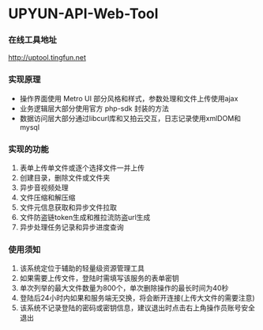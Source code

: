 # UPYUN-API-Web-Tool

### 在线工具地址
<a href="http://uptool.tingfun.net" target="blank">http://uptool.tingfun.net</a>

### 实现原理
* 操作界面使用 Metro UI 部分风格和样式，参数处理和文件上传使用ajax
* 业务逻辑层大部分使用官方 php-sdk 封装的方法
* 数据访问层大部分通过libcurl库和又拍云交互，日志记录使用xmlDOM和mysql

### 实现的功能
1. 表单上传单文件或逐个选择文件一并上传
2. 创建目录，删除文件或文件夹
3. 异步音视频处理
4. 文件压缩和解压缩
5. 文件元信息获取和异步文件拉取
6. 文件防盗链token生成和推拉流防盗url生成
7. 异步处理任务记录和异步进度查询

### 使用须知
1. 该系统定位于辅助的轻量级资源管理工具
2. 如果需要上传文件，登陆时需填写该服务的表单密钥
3. 单次列举的最大文件数量为800个，单次删除操作的最长时间为40秒
4. 登陆后24小时内如果和服务端无交换，将会断开连接(上传大文件的需要注意)
5. 该系统不记录登陆的密码或密钥信息，建议退出时点击右上角操作员账号安全退出


